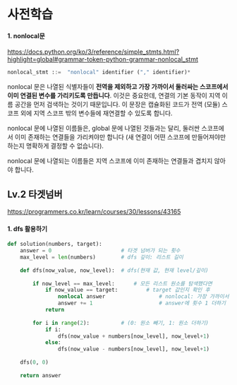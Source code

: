 # 사전학습

#### 1. nonlocal문

https://docs.python.org/ko/3/reference/simple_stmts.html?highlight=global#grammar-token-python-grammar-nonlocal_stmt

```python
nonlocal_stmt ::=  "nonlocal" identifier ("," identifier)*
```


nonlocal 문은 나열된 식별자들이 **전역을 제외하고 가장 가까이서 둘러싸는 스코프에서 이미 연결된 변수를 가리키도록 만듭니다**. 이것은 중요한데, 연결의 기본 동작이 지역 이름 공간을 먼저 검색하는 것이기 때문입니다. 이 문장은 캡슐화된 코드가 전역 (모듈) 스코프 외에 지역 스코프 밖의 변수들에 재연결할 수 있도록 합니다.

nonlocal 문에 나열된 이름들은, global 문에 나열된 것들과는 달리, 둘러싼 스코프에서 이미 존재하는 연결들을 가리켜야만 합니다 (새 연결이 어떤 스코프에 만들어져야만 하는지 명확하게 결정할 수 없습니다).

nonlocal 문에 나열되는 이름들은 지역 스코프에 이미 존재하는 연결들과 겹치지 않아야 합니다.



## Lv.2 타겟넘버

https://programmers.co.kr/learn/courses/30/lessons/43165

#### 1. dfs 활용하기

```python
def solution(numbers, target):    
    answer = 0                      # 타겟 넘버가 되는 횟수 
    max_level = len(numbers)        # dfs 깊이: 리스트 길이
    
    def dfs(now_value, now_level):  # dfs(현재 값, 현재 level/깊이)
        
        if now_level == max_level:      # 모든 리스트 원소를 탐색했다면
            if now_value == target:         # target 값인지 확인 후 
                nonlocal answer                 # nonlocal: 가장 가까이서 둘러싸는 스코프에서 이미 연결된 변수를 가리킨다.
                answer += 1                     # answer에 횟수 1 더하기
            return
        
        for i in range(2):          # (0: 원소 빼기, 1: 원소 더하기)
            if i:
                dfs(now_value + numbers[now_level], now_level+1)
            else:
                dfs(now_value - numbers[now_level], now_level+1)
    
    dfs(0, 0)
        
    return answer
```

